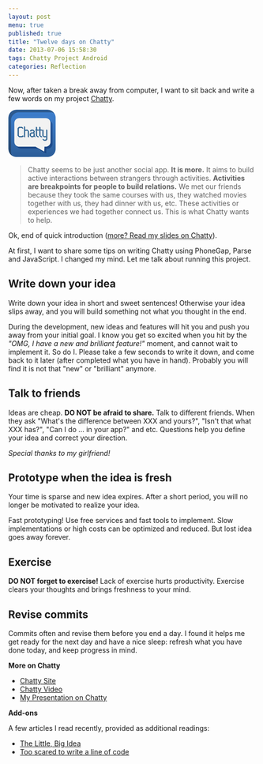 ```yaml
---
layout: post
menu: true
published: true
title: "Twelve days on Chatty"
date: 2013-07-06 15:58:30
tags: Chatty Project Android
categories: Reflection
---
```


Now, after taken a break away from computer, I want to sit back and write a few words on my project [Chatty](http://chatty.bicrement.com).

![Chatty Logo](/images/chatty/icon.png "Chatty Logo")

> Chatty seems to be just another social app. **It is more.** It aims to build active interactions between strangers through activities. **Activities are breakpoints for people to build relations.** We met our friends because they took the same courses with us, they watched movies together with us, they had dinner with us, etc. These activities or experiences we had together connect us. This is what Chatty wants to help. 

Ok, end of quick introduction ([more? Read my slides on Chatty](https://speakerdeck.com/zhuochun/chatty-meet-new-friends)).

At first, I want to share some tips on writing Chatty using PhoneGap, Parse and JavaScript. I changed my mind. Let me talk about running this project.

## Write down your idea

Write down your idea in short and sweet sentences! Otherwise your idea slips away, and you will build something not what you thought in the end.

During the development, new ideas and features will hit you and push you away from your initial goal. I know you get so excited when you hit by the _"OMG, I have a new and brilliant feature!"_ moment, and cannot wait to implement it. So do I. Please take a few seconds to write it down, and come back to it later (after completed what you have in hand). Probably you will find it is not that "new" or "brilliant" anymore.

## Talk to friends

Ideas are cheap. **DO NOT be afraid to share.** Talk to different friends. When they ask "What's the difference between XXX and yours?", "Isn't that what XXX has?", "Can I do ... in your app?" and etc. Questions help you define your idea and correct your direction.

_Special thanks to my girlfriend!_

## Prototype when the idea is fresh

Your time is sparse and new idea expires. After a short period, you will no longer be motivated to realize your idea.

Fast prototyping! Use free services and fast tools to implement. Slow implementations or high costs can be optimized and reduced. But lost idea goes away forever.

## Exercise

**DO NOT forget to exercise!** Lack of exercise hurts productivity. Exercise clears your thoughts and brings freshness to your mind.

## Revise commits

Commits often and revise them before you end a day. I found it helps me get ready for the next day and have a nice sleep: refresh what you have done today, and keep progress in mind.

**More on Chatty**

- [Chatty Site](http://chatty.bicrement.com)
- [Chatty Video](http://youtu.be/5Xq1C6zw61Y)
- [My Presentation on Chatty](https://speakerdeck.com/zhuochun/chatty-meet-new-friends)

**Add-ons**

A few articles I read recently, provided as additional readings:

- [The Little, Big Idea](https://medium.com/better-humans/271ae5edf93e)
- [Too scared to write a line of code](https://medium.com/i-m-h-o/eef96ea6f4cb)
